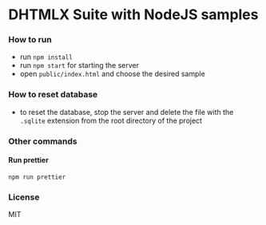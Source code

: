# DHTMLX Suite with NodeJS samples

### How to run
- run `npm install`
- run `npm start` for starting the server
- open `public/index.html` and choose the desired sample
### How to reset database
- to reset the database, stop the server and delete the file with the `.sqlite` extension from the root directory of the project 
### Other commands
#### Run prettier
```
npm run prettier
```
### License
MIT
